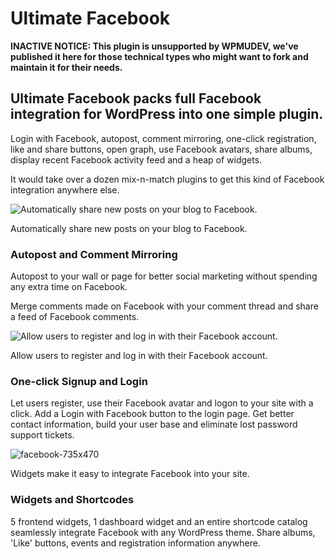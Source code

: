 # Ultimate Facebook

**INACTIVE NOTICE: This plugin is unsupported by WPMUDEV, we've published it here for those technical types who might want to fork and maintain it for their needs.**

## Ultimate Facebook packs full Facebook integration for WordPress into one simple plugin.

Login with Facebook, autopost, comment mirroring, one-click registration, like and share buttons, open graph, use Facebook avatars, share albums, display recent Facebook activity feed and a heap of widgets.

It would take over a dozen mix-n-match plugins to get this kind of Facebook integration anywhere else.

![Automatically share new posts on your blog to Facebook.](http://premium.wpmudev.org/wp-content/uploads/2011/05/comment-735x470.jpg) 

Automatically share new posts on your blog to Facebook.

### Autopost and Comment Mirroring

Autopost to your wall or page for better social marketing without spending any extra time on Facebook.

Merge comments made on Facebook with your comment thread and share a feed of Facebook comments.

![Allow users to register and log in with their Facebook account.](http://premium.wpmudev.org/wp-content/uploads/2011/05/login-735x470.jpg) 

Allow users to register and log in with their Facebook account.

### One-click Signup and Login

Let users register, use their Facebook avatar and logon to your site with a click. Add a Login with Facebook button to the login page. Get better contact information, build your user base and eliminate lost password support tickets.

![facebook-735x470](https://premium.wpmudev.org/wp-content/uploads/2011/05/facebook-735x470-583x373.png) 

Widgets make it easy to integrate Facebook into your site.

### Widgets and Shortcodes

5 frontend widgets, 1 dashboard widget and an entire shortcode catalog seamlessly integrate Facebook with any WordPress theme. Share albums, 'Like' buttons, events and registration information anywhere.